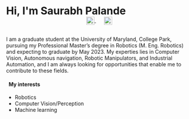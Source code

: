 # Hi, I'm Saurabh Palande

<p align="center" style="margin: -20px 0 30px">
  <a href="https://www.linkedin.com/in/saurabhpalande/" target="_blank" style='margin-right:10px'>
    <img align="center" src="https://cdn.jsdelivr.net/npm/simple-icons@3.0.1/icons/linkedin.svg" alt="linkedin" height="22px" width="22px" />
  </a>
  &nbsp;&nbsp;
  <a href="mailto:saurabhpalande60@gmail.com" target="_blank">
    <img align="center" src="https://cdn.jsdelivr.net/npm/simple-icons@3.0.1/icons/gmail.svg" alt="email" height="22px" width="22px" />
  </a>
</p>

I am a graduate student at the University of Maryland, College Park, pursuing my Professional Master’s degree in Robotics (M. Eng. Robotics) and expecting to graduate by May 2023.
My experties lies in Computer Vision, Autonomous navigation, Robotic Manipulators, and Industrial Automation, and I am always looking for opportunities that enable me to contribute to these fields.




#### &nbsp;&nbsp;My interests

* Robotics
* Computer Vision/Perception 
* Machine learning

<br />

